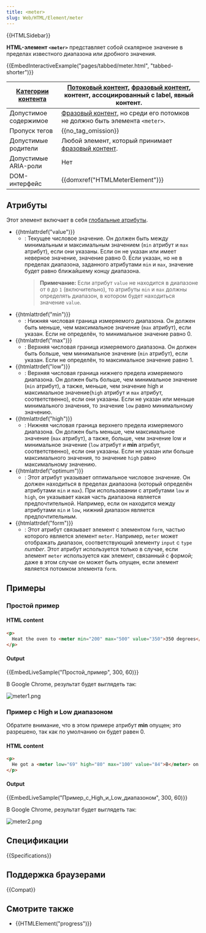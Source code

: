 ```yaml
---
title: <meter>
slug: Web/HTML/Element/meter
---
```


{{HTMLSidebar}}

**HTML-элемент `<meter>`** представляет собой скалярное значение в пределах известного диапазона или дробного значения.

{{EmbedInteractiveExample("pages/tabbed/meter.html", "tabbed-shorter")}}

| [Категории контента](/ru/docs/HTML/Content_categories) | [Потоковый контент](/ru/docs/Web/HTML/Content_categories#Flow_content), [фразовый контент](/ru/docs/Web/HTML/Content_categories#Phrasing_content), контент, ассоциированный с label, явный контент. |
| ------------------------------------------------------ | --------------------------------------------------------------------------------------------------------------------------------------------------------------------------------------------------- |
| Допустимое содержимое                                  | [Фразовый контент](/ru/docs/Web/HTML/Content_categories#Phrasing_content), но среди его потомков не должно быть элемента `<meter>`.                                                                 |
| Пропуск тегов                                          | {{no_tag_omission}}                                                                                                                                                                                 |
| Допустимые родители                                    | Любой элемент, который принимает [фразовый контент](/ru/docs/Web/HTML/Content_categories#Phrasing_content).                                                                                         |
| Допустимые ARIA-роли                                   | Нет                                                                                                                                                                                                 |
| DOM-интерфейс                                          | {{domxref("HTMLMeterElement")}}                                                                                                                                                                     |

## Атрибуты

Этот элемент включает в себя [глобальные атрибуты](/ru/docs/Web/HTML/Global_attributes).

- {{htmlattrdef("value")}}
  - : Текущее числовое значение. Он должен быть между минимальным и максимальным значением (`min` атрибут и `max` атрибут), если они указаны. Если он не указан или имеет неверное значение, значение равно 0. Если указан, но не в пределах диапазона, заданного атрибутами `min` и `max`, значение будет равно ближайшему концу диапазона.
    > **Примечание:** Если атрибут `value` не находится в диапазоне от `0` до `1` (включительно), то атрибуты `min` и `max` должны определять диапазон, в котором будет находиться значение `value`.
- {{htmlattrdef("min")}}
  - : Нижняя числовая граница измеряемого диапазона. Он должен быть меньше, чем максимальное значение (`max` атрибут), если указан. Если не определён, то минимальное значение равно 0.
- {{htmlattrdef("max")}}
  - : Верхняя числовая граница измеряемого диапазона. Он должен быть больше, чем минимальное значение (`min` атрибут), если указан. Если не определён, то максимальное значение равно 1.
- {{htmlattrdef("low")}}
  - : Верхняя числовая граница нижнего предела измеряемого диапазона. Он должен быть больше, чем минимальное значение (`min` атрибут), а также, меньше, чем значение high и максимальное значение(`high` атрибут и `max` атрибут, соответственно), если они указаны. Если не указан или меньше минимального значения, то значение `low` равно минимальному значению.
- {{htmlattrdef("high")}}
  - : Нижняя числовая граница верхнего предела измеряемого диапазона. Он должен быть меньше, чем максимальное значение (`max` атрибут), а также, больше, чем значение low и минимальное значение (`low` атрибут и **min** атрибут, соответственно), если они указаны. Если не указан или больше максимального значения, то значение `high` равно максимальному значению.
- {{htmlattrdef("optimum")}}
  - : Этот атрибут указывает оптимальное числовое значение. Он должен находиться в пределах диапазона (который определён атрибутами `min` и `max`). При использовании с атрибутами `low` и `high`, он указывает какая часть диапазона является предпочтительной. Например, если он находится между атрибутами `min` и `low`, нижний диапазон является предпочтительным.
- {{htmlattrdef("form")}}
  - : Этот атрибут связывает элемент с элементом `form`, частью которого является элемент `meter`. Например, `meter` может отображать диапазон, соответствующий элементу `input` с `type` _number_. Этот атрибут используется только в случае, если элемент `meter` используется как элемент, связанный с формой; даже в этом случае он может быть опущен, если элемент является потомком элемента `form`.

## Примеры

### Простой пример

#### HTML content

```html
<p>
  Heat the oven to <meter min="200" max="500" value="350">350 degrees</meter>.
</p>
```

#### Output

{{EmbedLiveSample("Простой_пример", 300, 60)}}

В Google Chrome, результат будет выглядеть так:

![meter1.png](/@api/deki/files/4940/=meter1.png)

### Пример с High и Low диапазоном

Обратите внимание, что в этом примере атрибут **min** опущен; это разрешено, так как по умолчанию он будет равен 0.

#### HTML content

```html
<p>
  He got a <meter low="69" high="80" max="100" value="84">B</meter> on the exam.
</p>
```

#### Output

{{EmbedLiveSample("Пример_с_High_и_Low_диапазоном", 300, 60)}}

В Google Chrome, результат будет выглядеть так:

![meter2.png](/@api/deki/files/4941/=meter2.png)

## Спецификации

{{Specifications}}

## Поддержка браузерами

{{Compat}}

## Смотрите также

- {{HTMLElement("progress")}}
